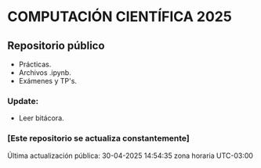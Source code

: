 # COMPUTACIÓN CIENTÍFICA 2025

## Repositorio público

- Prácticas.
- Archivos .ipynb.
- Exámenes y TP's.


### Update:
* Leer bitácora.


### [Este repositorio se actualiza constantemente]

Última actualización pública: 30-04-2025 14:54:35 zona horaria UTC-03:00
